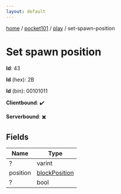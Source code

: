 ```yaml
---
layout: default
---
```


[home](/)  /  [pocket101](/protocol/pocket101)  /  [play](/protocol/pocket101/play)  /  set-spawn-position

# Set spawn position

**Id**: 43

**Id** (hex): 2B

**Id** (bin): 00101011

**Clientbound**: ✔️

**Serverbound**: ✖️

## Fields

Name | Type
---|---
? | varint
position | [blockPosition](/protocol/pocket101/types/block-position)
? | bool
